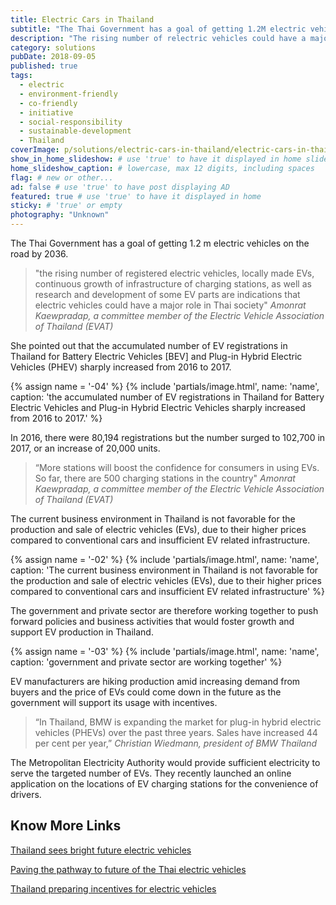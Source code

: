 ```yaml
---
title: Electric Cars in Thailand
subtitle: "The Thai Government has a goal of getting 1.2M electric vehicles on the road by 2036."
description: "The rising number of relectric vehicles could have a major role in our society said Amonrat Kaewpradap of the Electric Vehicle Association of Thailand."
category: solutions
pubDate: 2018-09-05
published: true
tags:
  - electric
  - environment-friendly
  - co-friendly
  - initiative
  - social-responsibility
  - sustainable-development
  - Thailand
coverImage: p/solutions/electric-cars-in-thailand/electric-cars-in-thailand.jpg
show_in_home_slideshow: # use 'true' to have it displayed in home slideshow
home_slideshow_caption: # lowercase, max 12 digits, including spaces
flag: # new or other...
ad: false # use 'true' to have post displaying AD
featured: true # use 'true' to have it displayed in home
sticky: # 'true' or empty
photography: "Unknown"
---
```


The Thai Government has a goal of getting 1.2 m electric vehicles on the road by 2036.

> "the rising number of registered electric vehicles, locally made EVs, continuous growth of infrastructure of charging stations, as well as research and development of some EV parts are indications that electric vehicles could have a major role in Thai society" _Amonrat Kaewpradap, a committee member of the Electric Vehicle Association of Thailand (EVAT)_

She pointed out that the accumulated number of EV registrations in Thailand for Battery Electric Vehicles [BEV] and Plug-in Hybrid Electric Vehicles (PHEV) sharply increased from 2016 to 2017.

{% assign name = '-04' %} {% include 'partials/image.html', name: 'name', caption: 'the accumulated number of EV registrations in Thailand for Battery Electric Vehicles and Plug-in Hybrid Electric Vehicles sharply increased from 2016 to 2017.' %}

In 2016, there were 80,194 registrations but the number surged to 102,700 in 2017, or an increase of 20,000 units.

> “More stations will boost the confidence for consumers in using EVs. So far, there are 500 charging stations in the country" _Amonrat Kaewpradap, a committee member of the Electric Vehicle Association of Thailand (EVAT)_

The current business environment in Thailand is not favorable for the production and sale of electric vehicles (EVs), due to their higher prices compared to conventional cars and insufficient EV related infrastructure.

{% assign name = '-02' %} {% include 'partials/image.html', name: 'name', caption: 'The current business environment in Thailand is not favorable for the production and sale of electric vehicles (EVs), due to their higher prices compared to conventional cars and insufficient EV related infrastructure' %}

The government and private sector are therefore working together to push forward policies and business activities that would foster growth and support EV production in Thailand.

{% assign name = '-03' %} {% include 'partials/image.html', name: 'name', caption: 'government and private sector are working together' %}

EV manufacturers are hiking production amid increasing demand from buyers and the price of EVs could come down in the future as the government will support its usage with incentives.

> “In Thailand, BMW is expanding the market for plug-in hybrid electric vehicles (PHEVs) over the past three years. Sales have increased 44 per cent per year,” _Christian Wiedmann, president of BMW Thailand_

The Metropolitan Electricity Authority would provide sufficient electricity to serve the targeted number of EVs. They recently launched an online application on the locations of EV charging stations for the convenience of drivers.

## Know More Links

[Thailand sees bright future electric vehicles](https://www.wardsauto.com/engines/thailand-sees-bright-future-electric-vehicles)

[Paving the pathway to future of the Thai electric vehicles](https://www.scbeic.com/en/detail/product/2441)

[Thailand preparing incentives for electric vehicles](http://thaiembdc.org/2017/03/27/thailand-preparing-incentives-for-electric-vehicles/)

